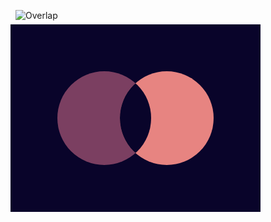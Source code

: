 ![Overlap](https://cssbattle.dev/targets/15.png)

<div class="base">
  <div class="circle left">
	<div class="circle right">
		<div class="circle center"></div>
	</div>
  </div>
</div>
<style>
  .base {
    display:flex;
    justify-content:center;
    align-items:center;
    width: 400px;
    height: 300px;
    transform: translate(-8px,-8px);
    background: #09042A;
  }
  .circle {
    width:150px;
    height:150px;
    border-radius: 50%;
  }
  .left {
    transform: translate(-50px);
    background:#7B3F61;	
  }
  .right {
        overflow:hidden;
    transform: translate(100px);
    background:#E78481;	
  }
  .center {
    transform: translate(-100px);
    background:#09042A;	
  }
</style>
<!-- alternative -->
<!-- <body bgcolor=09042A style=margin:75+44%75+75;border-radius:50%;box-shadow:25vw+0#E78481,inset+25vw+0#7B3F61>
 -->